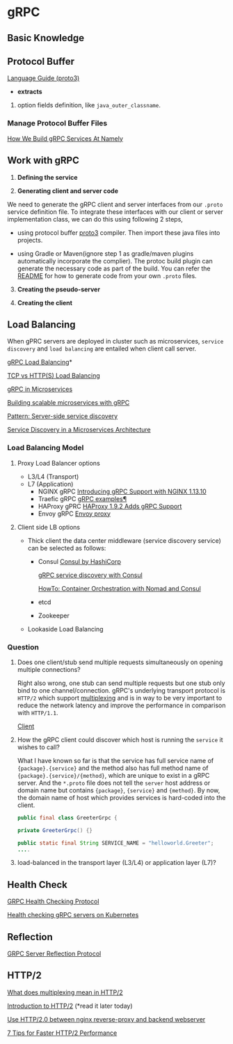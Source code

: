 # gRPC



## Basic Knowledge


## Protocol Buffer

[Language Guide (proto3)](https://developers.google.com/protocol-buffers/docs/proto3)

- **extracts**

1. option fields definition, like `java_outer_classname`.

### Manage Protocol Buffer Files

[How We Build gRPC Services At Namely](https://medium.com/namely-labs/how-we-build-grpc-services-at-namely-52a3ae9e7c35)



## Work with gRPC


1. **Defining the service**


2. **Generating client and server code**

We need to generate the gRPC client and server interfaces from our `.proto` service definition file. To integrate these interfaces with our client or server implementation class, we can do this using following 2 steps,

- using protocol buffer [proto3](https://github.com/protocolbuffers/protobuf/releases) compiler. Then import these java files into projects.  

- using Gradle or Maven(ignore step 1 as gradle/maven plugins automatically incorporate the complier). The protoc build plugin can generate the necessary code as part of the build. You can refer the [README](https://github.com/grpc/grpc-java/blob/master/README.md) for how to generate code from your own `.proto` files. 


3. **Creating the pseudo-server**




4. **Creating the client**





## Load Balancing

When gPRC servers are deployed in cluster such as microservices, `service discovery` and `load balancing` are entailed when client call server.

[gRPC Load Balancing](https://grpc.io/blog/loadbalancing/)*

[TCP vs HTTP(S) Load Balancing](https://medium.com/martinomburajr/distributed-computing-tcp-vs-http-s-load-balancing-7b3e9efc6167)

[gRPC in Microservices](https://levelup.gitconnected.com/grpc-in-microservices-5887caef195)

[Building scalable microservices with gRPC](https://www.bugsnag.com/blog/grpc-and-microservices-architecture)

[Pattern: Server-side service discovery](https://microservices.io/patterns/server-side-discovery.html)

[Service Discovery in a Microservices Architecture](https://www.nginx.com/blog/service-discovery-in-a-microservices-architecture/)

### Load Balancing Model

1. Proxy Load Balancer options
   - L3/L4 (Transport)
   - L7 (Application)
     - NGINX gRPC
      [Introducing gRPC Support with NGINX 1.13.10](https://www.nginx.com/blog/nginx-1-13-10-grpc/)
     - Traefic gRPC
      [gRPC examples¶](https://docs.traefik.io/user-guide/grpc/)
     - HAProxy gPRC
      [HAProxy 1.9.2 Adds gRPC Support](https://www.haproxy.com/blog/haproxy-1-9-2-adds-grpc-support/)
     - Envoy gRPC
      [Envoy proxy](https://www.envoyproxy.io/)

2. Client side LB options
   - Thick client
    the data center middleware (service discovery service) can be selected as follows:
     - Consul
        [Consul by HashiCorp](https://learn.hashicorp.com/consul/)

        [gRPC service discovery with Consul](https://developpaper.com/grpc-service-discovery-with-consul/)

        [HowTo: Container Orchestration with Nomad and Consul](https://medium.com/@mykidong/howto-container-orchestration-with-nomad-and-consul-f99430abcc85)

     - etcd

     - Zookeeper
   - Lookaside Load Balancing


### Question

1. Does one client/stub send multiple requests simultaneously on opening multiple connections?

   Right also wrong, one stub can send multiple requests but one stub only bind to one channel/connection. gRPC's underlying transport protocol is `HTTP/2` which support [multiplexing](https://developers.google.com/web/fundamentals/performance/http2/#request_and_response_multiplexing) and is in way to be very important to reduce the network latency and improve the performance in comparison with `HTTP/1.1`.

   [](https://github.com/grpc/grpc-go/issues/85)

   [Client](https://grpclib.readthedocs.io/en/latest/client.html)

2. How the gRPC client could discover which host is running the `service` it wishes to call?

   What I have known so far is that the service has full service name of `{package}.{service}` and the method also has full method name of `{package}.{service}/{method}`, which are unique to exist in a gRPC server. And the `*.proto` file does not tell the `server` host address or domain name but contains `{package}`, `{service}` and `{method}`. By now, the domain name of host which provides services is hard-coded into the client.

   ```java
   public final class GreeterGrpc {

   private GreeterGrpc() {}

   public static final String SERVICE_NAME = "helloworld.Greeter";
   ....
   ```

3. load-balanced in the transport layer (L3/L4) or application layer (L7)?




## Health Check

[GRPC Health Checking Protocol](https://github.com/grpc/grpc/blob/master/doc/health-checking.md)

[Health checking gRPC servers on Kubernetes](https://kubernetes.io/blog/2018/10/01/health-checking-grpc-servers-on-kubernetes/)

## Reflection


[GRPC Server Reflection Protocol](https://github.com/grpc/grpc/blob/master/doc/server-reflection.md)

## HTTP/2

[What does multiplexing mean in HTTP/2](https://stackoverflow.com/questions/36517829/what-does-multiplexing-mean-in-http-2)

[Introduction to HTTP/2](https://developers.google.com/web/fundamentals/performance/http2/) (*read it later today)

[Use HTTP/2.0 between nginx reverse-proxy and backend webserver](https://serverfault.com/questions/765258/use-http-2-0-between-nginx-reverse-proxy-and-backend-webserver)

[7 Tips for Faster HTTP/2 Performance](https://www.nginx.com/blog/7-tips-for-faster-http2-performance/)
